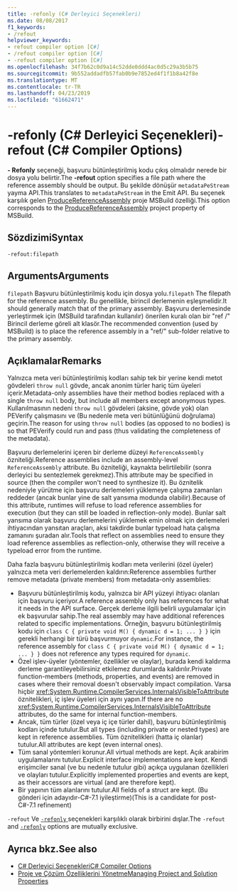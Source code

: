 ```yaml
---
title: -refonly (C# Derleyici Seçenekleri)
ms.date: 08/08/2017
f1_keywords:
- /refout
helpviewer_keywords:
- refout compiler option [C#]
- /refout compiler option [C#]
- -refout compiler option [C#]
ms.openlocfilehash: 34f7b62c0d9a14c52dde0ddd4ac0d5c29a3b5b75
ms.sourcegitcommit: 9b552addadfb57fab0b9e7852ed4f1f1b8a42f8e
ms.translationtype: MT
ms.contentlocale: tr-TR
ms.lasthandoff: 04/23/2019
ms.locfileid: "61662471"
---
```

# <a name="-refout-c-compiler-options"></a><span data-ttu-id="b6226-102">-refonly (C# Derleyici Seçenekleri)</span><span class="sxs-lookup"><span data-stu-id="b6226-102">-refout (C# Compiler Options)</span></span>

<span data-ttu-id="b6226-103">**- Refonly** seçeneği, başvuru bütünleştirilmiş kodu çıkış olmalıdır nerede bir dosya yolu belirtir.</span><span class="sxs-lookup"><span data-stu-id="b6226-103">The **-refout** option specifies a file path where the reference assembly should be output.</span></span> <span data-ttu-id="b6226-104">Bu şekilde dönüşür `metadataPeStream` yayma API.</span><span class="sxs-lookup"><span data-stu-id="b6226-104">This translates to `metadataPeStream` in the Emit API.</span></span> <span data-ttu-id="b6226-105">Bu seçenek karşılık gelen [ProduceReferenceAssembly](/visualstudio/msbuild/common-msbuild-project-properties) proje MSBuild özelliği.</span><span class="sxs-lookup"><span data-stu-id="b6226-105">This option corresponds to the [ProduceReferenceAssembly](/visualstudio/msbuild/common-msbuild-project-properties) project property of MSBuild.</span></span>

## <a name="syntax"></a><span data-ttu-id="b6226-106">Sözdizimi</span><span class="sxs-lookup"><span data-stu-id="b6226-106">Syntax</span></span>

```console
-refout:filepath
```

## <a name="arguments"></a><span data-ttu-id="b6226-107">Arguments</span><span class="sxs-lookup"><span data-stu-id="b6226-107">Arguments</span></span>

 <span data-ttu-id="b6226-108">`filepath` Başvuru bütünleştirilmiş kodu için dosya yolu.</span><span class="sxs-lookup"><span data-stu-id="b6226-108">`filepath` The filepath for the reference assembly.</span></span> <span data-ttu-id="b6226-109">Bu genellikle, birincil derlemenin eşleşmelidir.</span><span class="sxs-lookup"><span data-stu-id="b6226-109">It should generally match that of the primary assembly.</span></span> <span data-ttu-id="b6226-110">Başvuru derlemesinde yerleştirmek için (MSBuild tarafından kullanılır) önerilen kuralı olan bir "ref /" Birincil derleme göreli alt klasör.</span><span class="sxs-lookup"><span data-stu-id="b6226-110">The recommended convention (used by MSBuild) is to place the reference assembly in a "ref/" sub-folder relative to the primary assembly.</span></span>

## <a name="remarks"></a><span data-ttu-id="b6226-111">Açıklamalar</span><span class="sxs-lookup"><span data-stu-id="b6226-111">Remarks</span></span>

<span data-ttu-id="b6226-112">Yalnızca meta veri bütünleştirilmiş kodları sahip tek bir yerine kendi metot gövdeleri `throw null` gövde, ancak anonim türler hariç tüm üyeleri içerir.</span><span class="sxs-lookup"><span data-stu-id="b6226-112">Metadata-only assemblies have their method bodies replaced with a single `throw null` body, but include all members except anonymous types.</span></span> <span data-ttu-id="b6226-113">Kullanılmasının nedeni `throw null` gövdeleri (aksine, gövde yok) olan PEVerify çalışmasını ve (Bu nedenle meta veri bütünlüğünü doğrulama) geçirin.</span><span class="sxs-lookup"><span data-stu-id="b6226-113">The reason for using `throw null` bodies (as opposed to no bodies) is so that PEVerify could run and pass (thus validating the completeness of the metadata).</span></span>

<span data-ttu-id="b6226-114">Başvuru derlemelerini içeren bir derleme düzeyi `ReferenceAssembly` özniteliği.</span><span class="sxs-lookup"><span data-stu-id="b6226-114">Reference assemblies include an assembly-level `ReferenceAssembly` attribute.</span></span> <span data-ttu-id="b6226-115">Bu özniteliği, kaynakta belirtilebilir (sonra derleyici bu sentezlemek gerekmez).</span><span class="sxs-lookup"><span data-stu-id="b6226-115">This attribute may be specified in source (then the compiler won't need to synthesize it).</span></span> <span data-ttu-id="b6226-116">Bu öznitelik nedeniyle yürütme için başvuru derlemeleri yüklemeye çalışma zamanları reddeder (ancak bunlar yine de salt yansıma modunda olabilir).</span><span class="sxs-lookup"><span data-stu-id="b6226-116">Because of this attribute, runtimes will refuse to load reference assemblies for execution (but they can still be loaded in reflection-only mode).</span></span> <span data-ttu-id="b6226-117">Bunlar salt yansıma olarak başvuru derlemelerini yüklemek emin olmak için derlemeleri ihtiyacından yansıtan araçları, aksi takdirde bunlar typeload hata çalışma zamanını şuradan alır.</span><span class="sxs-lookup"><span data-stu-id="b6226-117">Tools that reflect on assemblies need to ensure they load reference assemblies as reflection-only, otherwise they will receive a typeload error from the runtime.</span></span>

<span data-ttu-id="b6226-118">Daha fazla başvuru bütünleştirilmiş kodları meta verilerini (özel üyeler) yalnızca meta veri derlemelerden kaldırın:</span><span class="sxs-lookup"><span data-stu-id="b6226-118">Reference assemblies further remove metadata (private members) from metadata-only assemblies:</span></span>

- <span data-ttu-id="b6226-119">Başvuru bütünleştirilmiş kodu, yalnızca bir API yüzeyi ihtiyacı olanları için başvuru içeriyor.</span><span class="sxs-lookup"><span data-stu-id="b6226-119">A reference assembly only has references for what it needs in the API surface.</span></span> <span data-ttu-id="b6226-120">Gerçek derleme ilgili belirli uygulamalar için ek başvurular sahip.</span><span class="sxs-lookup"><span data-stu-id="b6226-120">The real assembly may have additional references related to specific implementations.</span></span> <span data-ttu-id="b6226-121">Örneğin, başvuru bütünleştirilmiş kodu için `class C { private void M() { dynamic d = 1; ... } }` için gerekli herhangi bir türü başvurmuyor `dynamic`.</span><span class="sxs-lookup"><span data-stu-id="b6226-121">For instance, the reference assembly for `class C { private void M() { dynamic d = 1; ... } }` does not reference any types required for `dynamic`.</span></span>
- <span data-ttu-id="b6226-122">Özel işlev-üyeler (yöntemler, özellikler ve olaylar), burada kendi kaldırma derleme garantileyebilirsiniz etkilemez durumlarda kaldırılır.</span><span class="sxs-lookup"><span data-stu-id="b6226-122">Private function-members (methods, properties, and events) are removed in cases where their removal doesn't observably impact compilation.</span></span> <span data-ttu-id="b6226-123">Varsa hiçbir <xref:System.Runtime.CompilerServices.InternalsVisibleToAttribute> öznitelikleri, iç işlev üyeleri için aynı yapın.</span><span class="sxs-lookup"><span data-stu-id="b6226-123">If there are no <xref:System.Runtime.CompilerServices.InternalsVisibleToAttribute> attributes, do the same for internal function-members.</span></span>
- <span data-ttu-id="b6226-124">Ancak, tüm türler (özel veya iç içe türler dahil), başvuru bütünleştirilmiş kodları içinde tutulur.</span><span class="sxs-lookup"><span data-stu-id="b6226-124">But all types (including private or nested types) are kept in reference assemblies.</span></span> <span data-ttu-id="b6226-125">Tüm öznitelikleri (hatta iç olanlar) tutulur.</span><span class="sxs-lookup"><span data-stu-id="b6226-125">All attributes are kept (even internal ones).</span></span>
- <span data-ttu-id="b6226-126">Tüm sanal yöntemleri korunur.</span><span class="sxs-lookup"><span data-stu-id="b6226-126">All virtual methods are kept.</span></span> <span data-ttu-id="b6226-127">Açık arabirim uygulamalarını tutulur.</span><span class="sxs-lookup"><span data-stu-id="b6226-127">Explicit interface implementations are kept.</span></span> <span data-ttu-id="b6226-128">Kendi erişimciler sanal (ve bu nedenle tutulur gibi) açıkça uygulanan özellikleri ve olayları tutulur.</span><span class="sxs-lookup"><span data-stu-id="b6226-128">Explicitly implemented properties and events are kept, as their accessors are virtual (and are therefore kept).</span></span>
- <span data-ttu-id="b6226-129">Bir yapının tüm alanlarını tutulur.</span><span class="sxs-lookup"><span data-stu-id="b6226-129">All fields of a struct are kept.</span></span> <span data-ttu-id="b6226-130">(Bu gönderi için adayıdır-C#-7.1 iyileştirme)</span><span class="sxs-lookup"><span data-stu-id="b6226-130">(This is a candidate for post-C#-7.1 refinement)</span></span>

<span data-ttu-id="b6226-131">`-refout` Ve [ `-refonly` ](refonly-compiler-option.md) seçenekleri karşılıklı olarak birbirini dışlar.</span><span class="sxs-lookup"><span data-stu-id="b6226-131">The `-refout` and [`-refonly`](refonly-compiler-option.md) options are mutually exclusive.</span></span>

## <a name="see-also"></a><span data-ttu-id="b6226-132">Ayrıca bkz.</span><span class="sxs-lookup"><span data-stu-id="b6226-132">See also</span></span>

- [<span data-ttu-id="b6226-133">C# Derleyici Seçenekleri</span><span class="sxs-lookup"><span data-stu-id="b6226-133">C# Compiler Options</span></span>](../../../csharp/language-reference/compiler-options/index.md)
- [<span data-ttu-id="b6226-134">Proje ve Çözüm Özelliklerini Yönetme</span><span class="sxs-lookup"><span data-stu-id="b6226-134">Managing Project and Solution Properties</span></span>](/visualstudio/ide/managing-project-and-solution-properties)
